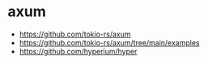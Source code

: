 # axum

- https://github.com/tokio-rs/axum
- https://github.com/tokio-rs/axum/tree/main/examples
- https://github.com/hyperium/hyper